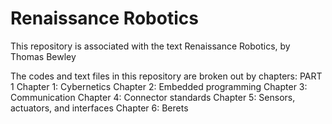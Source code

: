 # Renaissance Robotics
This repository is associated with the text Renaissance Robotics, by Thomas Bewley

The codes and text files in this repository are broken out by chapters:
PART 1
Chapter 1: Cybernetics
Chapter 2: Embedded programming
Chapter 3: Communication
Chapter 4: Connector standards
Chapter 5: Sensors, actuators, and interfaces 
Chapter 6: Berets
